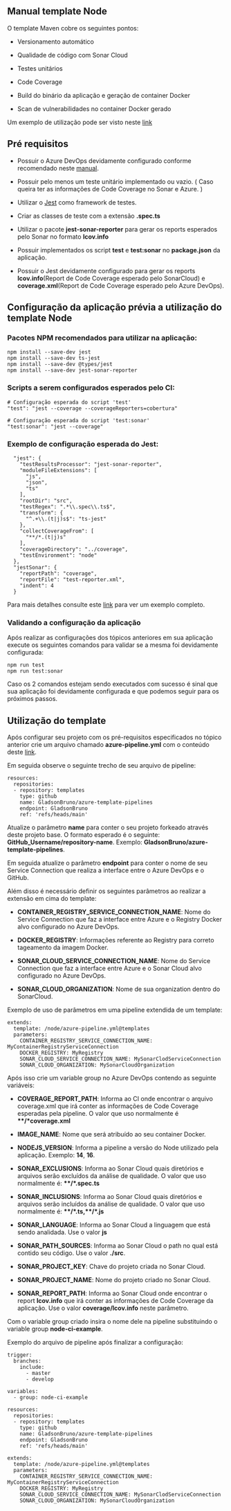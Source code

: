 ## Manual template Node
O template Maven cobre os seguintes pontos:

* Versionamento automático

* Qualidade de código com Sonar Cloud

* Testes unitários

* Code Coverage

* Build do binário da aplicação e geração de container Docker

* Scan de vulnerabilidades no container Docker gerado

Um exemplo de utilização pode ser visto neste [link](https://github.com/GladsonBruno/Node-AzureDevOps-CI-Example)

## Pré requisitos
* Possuir o Azure DevOps devidamente configurado conforme recomendado neste [manual](../README.md).

* Possuir pelo menos um teste unitário implementado ou vazio. ( Caso queira ter as informações de Code Coverage no Sonar e Azure. )

* Utilizar o [Jest](https://jestjs.io/pt-BR/) como framework de testes.

* Criar as classes de teste com a extensão **.spec.ts**

* Utilizar o pacote **jest-sonar-reporter** para gerar os reports esperados pelo Sonar no formato **lcov.info**

* Possuir implementados os script **test** e **test:sonar** no **package.json** da aplicação.

* Possuir o Jest devidamente configurado para gerar os reports **lcov.info**(Report de Code Coverage esperado pelo SonarCloud) e **coverage.xml**(Report de Code Coverage esperado pelo Azure DevOps).

## Configuração da aplicação prévia a utilização do template Node
### Pacotes NPM recomendados para utilizar na aplicação:
```
npm install --save-dev jest
npm install --save-dev ts-jest
npm install --save-dev @types/jest
npm install --save-dev jest-sonar-reporter
```

### Scripts a serem configurados esperados pelo CI:
```
# Configuração esperada do script 'test'
"test": "jest --coverage --coverageReporters=cobertura"

# Configuração esperada do script 'test:sonar'
"test:sonar": "jest --coverage"
```

### Exemplo de configuração esperada do Jest:
```
  "jest": {
    "testResultsProcessor": "jest-sonar-reporter",
    "moduleFileExtensions": [
      "js",
      "json",
      "ts"
    ],
    "rootDir": "src",
    "testRegex": ".*\\.spec\\.ts$",
    "transform": {
      "^.+\\.(t|j)s$": "ts-jest"
    },
    "collectCoverageFrom": [
      "**/*.(t|j)s"
    ],
    "coverageDirectory": "../coverage",
    "testEnvironment": "node"
  },
  "jestSonar": {
    "reportPath": "coverage",
    "reportFile": "test-reporter.xml",
    "indent": 4
  }
```
Para mais detalhes consulte este [link](https://github.com/GladsonBruno/Node-AzureDevOps-CI-Example/blob/master/package.json) para ver um exemplo completo.

### Validando a configuração da aplicação
Após realizar as configurações dos tópicos anteriores em sua aplicação execute os seguintes comandos para validar se a mesma foi devidamente configurada:
```
npm run test
npm run test:sonar
```

Caso os 2 comandos estejam sendo executados com sucesso é sinal que sua aplicação foi devidamente configurada e que podemos seguir para os próximos passos.

## Utilização do template

Após configurar seu projeto com os pré-requisitos especificados no tópico anterior crie um arquivo chamado **azure-pipeline.yml** com o conteúdo deste [link](https://github.com/GladsonBruno/Node-AzureDevOps-CI-Example).

Em seguida observe o seguinte trecho de seu arquivo de pipeline:
```
resources:
  repositories:
  - repository: templates
    type: github
    name: GladsonBruno/azure-template-pipelines
    endpoint: GladsonBruno
    ref: 'refs/heads/main'
```


Atualize o parâmetro **name** para conter o seu projeto forkeado através deste projeto base. O formato esperado é o seguinte: **GitHub_Username/repository-name**. Exemplo: **GladsonBruno/azure-template-pipelines**.

Em seguida atualize o parâmetro **endpoint** para conter o nome de seu Service Connection que realiza a interface entre o Azure DevOps e o GitHub.


Além disso é necessário definir os seguintes parâmetros ao realizar a extensão em cima do template:
* **CONTAINER_REGISTRY_SERVICE_CONNECTION_NAME**: Nome do Service Connection que faz a interface entre Azure e o Registry Docker alvo configurado no Azure DevOps.

* **DOCKER_REGISTRY**: Informações referente ao Registry para correto tageamento da imagem Docker.

* **SONAR_CLOUD_SERVICE_CONNECTION_NAME**: Nome do Service Connection que faz a interface entre Azure e o Sonar Cloud alvo configurado no Azure DevOps.

* **SONAR_CLOUD_ORGANIZATION**: Nome de sua organization dentro do SonarCloud.

Exemplo de uso de parâmetros em uma pipeline extendida de um template:
```
extends:
  template: /node/azure-pipeline.yml@templates
  parameters:
    CONTAINER_REGISTRY_SERVICE_CONNECTION_NAME: MyContainerRegistryServiceConnection
    DOCKER_REGISTRY: MyRegistry
    SONAR_CLOUD_SERVICE_CONNECTION_NAME: MySonarClodServiceConnection
    SONAR_CLOUD_ORGANIZATION: MySonarCloudOrganization
```


Após isso crie um variable group no Azure DevOps contendo as seguinte variáveis:

* **COVERAGE_REPORT_PATH**: Informa ao CI onde encontrar o arquivo coverage.xml que irá conter as informações de Code Coverage esperadas pela pipeline. O valor que uso normalmente é **\*\*/\*coverage.xml**

* **IMAGE_NAME**: Nome que será atribuído ao seu container Docker.

* **NODEJS_VERSION**: Informa a pipeline a versão do Node utilizado pela aplicação. Exemplo: **14**, **16**.

* **SONAR_EXCLUSIONS**: Informa ao Sonar Cloud quais diretórios e arquivos serão excluídos da análise de qualidade. O valor que uso normalmente é: **\*\*/\*.spec.ts**

* **SONAR_INCLUSIONS**: Informa ao Sonar Cloud quais diretórios e arquivos serão incluídos da análise de qualidade. O valor que uso normalmente é: **\*\*/*.ts,\*\*/\*.js**

* **SONAR_LANGUAGE**: Informa ao Sonar Cloud a linguagem que está sendo analidada. Use o valor **js**

* **SONAR_PATH_SOURCES**: Informa ao Sonar Cloud o path no qual está contido seu código. Use o valor **./src**.

* **SONAR_PROJECT_KEY**: Chave do projeto criada no Sonar Cloud.

* **SONAR_PROJECT_NAME**: Nome do projeto criado no Sonar Cloud.

* **SONAR_REPORT_PATH**: Informa ao Sonar Cloud onde encontrar o report **lcov.info** que irá conter as informações de Code Coverage da aplicação. Use o valor **coverage/lcov.info** neste parâmetro.

Com o variable group criado insira o nome dele na pipeline substituindo o variable group **node-ci-example**.

Exemplo do arquivo de pipeline após finalizar a configuração:
```
trigger:
  branches:
    include:
      - master
      - develop

variables:
  - group: node-ci-example

resources:
  repositories:
  - repository: templates
    type: github
    name: GladsonBruno/azure-template-pipelines
    endpoint: GladsonBruno
    ref: 'refs/heads/main'

extends:
  template: /node/azure-pipeline.yml@templates
  parameters:
    CONTAINER_REGISTRY_SERVICE_CONNECTION_NAME: MyContainerRegistryServiceConnection
    DOCKER_REGISTRY: MyRegistry
    SONAR_CLOUD_SERVICE_CONNECTION_NAME: MySonarClodServiceConnection
    SONAR_CLOUD_ORGANIZATION: MySonarCloudOrganization
```
